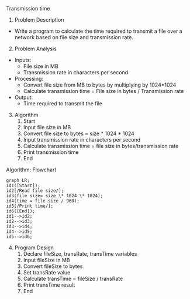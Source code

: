 ﻿Transmission time

1. Problem Description
- Write a program to calculate the time required to transmit a file over a network based on file size and transmission rate.
2. Problem Analysis
- Inputs: 
  - File size in MB
  - Transmission rate in characters per second
- Processing: 
  - Convert file size from MB to bytes by multiplying by 1024\*1024
  - Calculate transmission time = File size in bytes / Transmission rate
- Output: 
  - Time required to transmit the file
3. Algorithm
   1. Start
   2. Input file size in MB
   3. Convert file size to bytes = size \* 1024 \* 1024
   4. Input transmission rate in characters per second
   5. Calculate transmission time = file size in bytes/transmission rate
   6. Print transmission time
   7. End

Algorithm: Flowchart
```mermaid
graph LR;
id1([Start]);
id2[/Read file size/];
id3(file size= size \* 1024 \* 1024);
id4(time = file size / 960);
id5[/Print time/];
id6([End]);
id1-->id2;
id2-->id3;
id3-->id4;
id4-->id5;
id5-->id6;
```
4. Program Design
   1. Declare fileSize, transRate, transTime variables
   2. Input fileSize in MB
   3. Convert fileSize to bytes
   4. Set transRate value
   5. Calculate transTime = fileSize / transRate
   6. Print transTime result
   7. End

